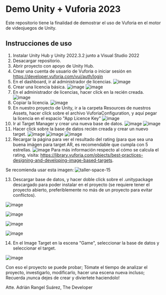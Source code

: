 # Demo Unity + Vuforia 2023
Este repositorio tiene la finalidad de demostrar el uso de Vuforia en el motor de videojuegos de Unity.
## Instrucciones de uso
1. Instalar Unity Hub y Unity 2022.3.2 junto a Visual Studio 2022
2. Desacargar repositorio.
3. Abrir proyecto con apoyo de Unity Hub.
4. Crear una cuenta de usuario de Vuforia o iniciar sesión en https://developer.vuforia.com/vui/auth/login
5. En el dashboard, ir al administrador de licencias.
![image](https://github.com/developeration1/ucamp-taller-unity-vuforia/assets/42705200/1c847d62-618b-496f-b108-30041d82e34b)
6. Crear una licencia básica.
![image](https://github.com/developeration1/ucamp-taller-unity-vuforia/assets/42705200/d7e4e50a-18bc-444e-bccd-13f72d3f4078)
![image](https://github.com/developeration1/ucamp-taller-unity-vuforia/assets/42705200/b3fa5b06-83e2-4bd3-81e8-2c4bba556501)
7. En el administrador de licencias, hacer click en la recién creada.
![image](https://github.com/developeration1/ucamp-taller-unity-vuforia/assets/42705200/358f0645-eeae-41f7-8863-1f4cff17dae4)
8. Copiar la licencia.
![image](https://github.com/developeration1/ucamp-taller-unity-vuforia/assets/42705200/c2e5d6fd-8e58-4416-b96c-4145053b8e2d)
9. En nuestro proyecto de Unity, ir a la carpeta Resources de nuestros Assets, hacer click sobre el archivo VuforiaConfiguration, y aquí pegar la licencia en el espacio "App Licence Key"
![image](https://github.com/developeration1/ucamp-taller-unity-vuforia/assets/42705200/7d3b1390-eafa-4bfc-8758-ba9541b19476)
10. Ir al Target Manager y crear una nueva base de datos.
![image](https://github.com/developeration1/ucamp-taller-unity-vuforia/assets/42705200/88cedc06-7844-4146-a430-96c1d04f5eec)
![image](https://github.com/developeration1/ucamp-taller-unity-vuforia/assets/42705200/ec7516d8-62c9-4d26-97cb-79ea27ee4143)
11. Hacer click sobre la base de datos recién creada y crear un nuevo target.
![image](https://github.com/developeration1/ucamp-taller-unity-vuforia/assets/42705200/287e7ff6-2e73-4a4f-a1ad-a43ff3612b9b)
![image](https://github.com/developeration1/ucamp-taller-unity-vuforia/assets/42705200/1a310131-2e03-47ca-b601-f878c72b5270)
![image](https://github.com/developeration1/ucamp-taller-unity-vuforia/assets/42705200/da1a9f91-a891-4fb0-b0a3-de0e64fb1dd0)
12. Recargar la página para ver el resultado del rating (para que sea una buena imágen para target AR, es recomendable que cumpla con 5 estrellas.
![image](https://github.com/developeration1/ucamp-taller-unity-vuforia/assets/42705200/3faeaf43-7376-43c6-9bdf-557b47d7ac9b)
Para más información respecto al cómo se calcula el rating, visita: https://library.vuforia.com/objects/best-practices-designing-and-developing-image-based-targets.

Se recomienda usar esta imagen:
![taller-space-15](https://github.com/developeration1/ucamp-taller-unity-vuforia/assets/42705200/46c02f07-a2d1-47de-b0d4-b45733dd4b23)

13. Descargar base de datos, y hacer doble click sobre el .unitypackage descargado para poder instalar en el proyecto (se requiere tener el proyecto abierto, preferiblemente no más de un proyecto para evitar conflictos).

![image](https://github.com/developeration1/ucamp-taller-unity-vuforia/assets/42705200/d093d046-52dc-4e2f-83d7-6dfa2bcf2514)

![image](https://github.com/developeration1/ucamp-taller-unity-vuforia/assets/42705200/6620f2ee-23df-47c2-8a8c-029ac8fc6d73)

![image](https://github.com/developeration1/ucamp-taller-unity-vuforia/assets/42705200/fcc6d142-3e80-482a-aefe-8e594141149c)

![image](https://github.com/developeration1/ucamp-taller-unity-vuforia/assets/42705200/a34f5bc6-7516-4b8e-8ceb-a2b71ee66d55)

14. En el Image Target en la escena "Game", seleccionar la base de datos y seleccionar el target.

![image](https://github.com/developeration1/ucamp-taller-unity-vuforia/assets/42705200/dba5aa1b-e39c-43dd-bd35-41c04a9324db)

Con eso el proyecto se puede probar; Tómate el tiempo de analizar el proyecto, investigarlo, modificarlo, hacer una escena nueva incluso; Recuerda ¡nunca dejes de crear y diviertete haciendolo!

Atte. Adrián Rangel Suárez, The Developer
